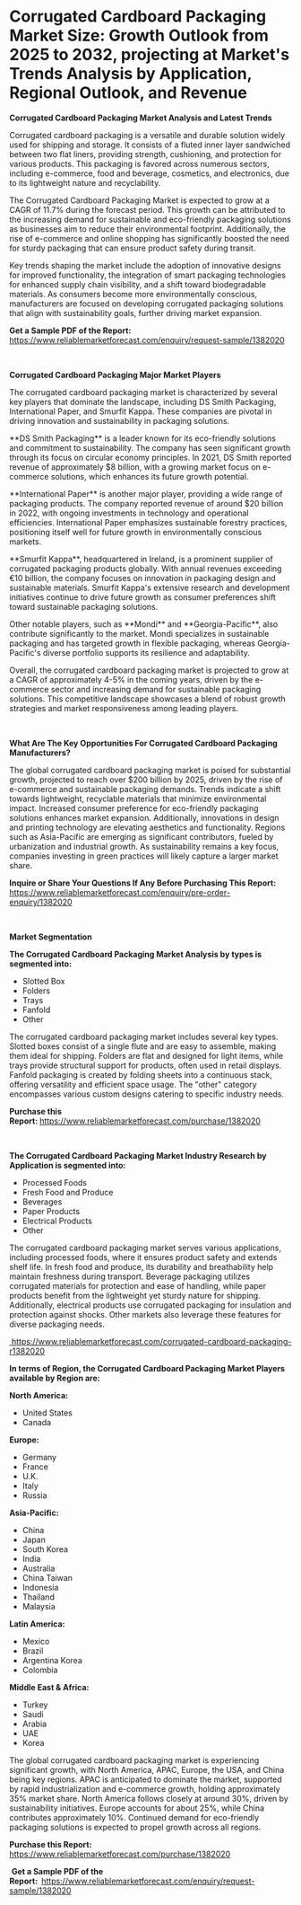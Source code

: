 <p><h1>Corrugated Cardboard Packaging Market Size: Growth Outlook from 2025 to 2032, projecting at Market's Trends Analysis by Application, Regional Outlook, and Revenue</h1></p><p><strong>Corrugated Cardboard Packaging Market Analysis and Latest Trends</strong></p>
<p><p>Corrugated cardboard packaging is a versatile and durable solution widely used for shipping and storage. It consists of a fluted inner layer sandwiched between two flat liners, providing strength, cushioning, and protection for various products. This packaging is favored across numerous sectors, including e-commerce, food and beverage, cosmetics, and electronics, due to its lightweight nature and recyclability.</p><p>The Corrugated Cardboard Packaging Market is expected to grow at a CAGR of 11.7% during the forecast period. This growth can be attributed to the increasing demand for sustainable and eco-friendly packaging solutions as businesses aim to reduce their environmental footprint. Additionally, the rise of e-commerce and online shopping has significantly boosted the need for sturdy packaging that can ensure product safety during transit. </p><p>Key trends shaping the market include the adoption of innovative designs for improved functionality, the integration of smart packaging technologies for enhanced supply chain visibility, and a shift toward biodegradable materials. As consumers become more environmentally conscious, manufacturers are focused on developing corrugated packaging solutions that align with sustainability goals, further driving market expansion.</p></p>
<p><strong>Get a Sample PDF of the Report:&nbsp;</strong> <a href="https://www.reliablemarketforecast.com/enquiry/request-sample/1382020?utm_campaign=3734&utm_medium=2&utm_source=Github&utm_content=ia&utm_term=19042025&utm_id=corrugated-cardboard-packaging">https://www.reliablemarketforecast.com/enquiry/request-sample/1382020</a></p>
<p>&nbsp;</p>
<p><strong>Corrugated Cardboard Packaging Major Market Players</strong></p>
<p><p>The corrugated cardboard packaging market is characterized by several key players that dominate the landscape, including DS Smith Packaging, International Paper, and Smurfit Kappa. These companies are pivotal in driving innovation and sustainability in packaging solutions.</p><p>**DS Smith Packaging** is a leader known for its eco-friendly solutions and commitment to sustainability. The company has seen significant growth through its focus on circular economy principles. In 2021, DS Smith reported revenue of approximately $8 billion, with a growing market focus on e-commerce solutions, which enhances its future growth potential.</p><p>**International Paper** is another major player, providing a wide range of packaging products. The company reported revenue of around $20 billion in 2022, with ongoing investments in technology and operational efficiencies. International Paper emphasizes sustainable forestry practices, positioning itself well for future growth in environmentally conscious markets.</p><p>**Smurfit Kappa**, headquartered in Ireland, is a prominent supplier of corrugated packaging products globally. With annual revenues exceeding €10 billion, the company focuses on innovation in packaging design and sustainable materials. Smurfit Kappa's extensive research and development initiatives continue to drive future growth as consumer preferences shift toward sustainable packaging solutions.</p><p>Other notable players, such as **Mondi** and **Georgia-Pacific**, also contribute significantly to the market. Mondi specializes in sustainable packaging and has targeted growth in flexible packaging, whereas Georgia-Pacific's diverse portfolio supports its resilience and adaptability.</p><p>Overall, the corrugated cardboard packaging market is projected to grow at a CAGR of approximately 4-5% in the coming years, driven by the e-commerce sector and increasing demand for sustainable packaging solutions. This competitive landscape showcases a blend of robust growth strategies and market responsiveness among leading players.</p></p>
<p>&nbsp;</p>
<p><strong>What Are The Key Opportunities For Corrugated Cardboard Packaging Manufacturers?</strong></p>
<p><p>The global corrugated cardboard packaging market is poised for substantial growth, projected to reach over $200 billion by 2025, driven by the rise of e-commerce and sustainable packaging demands. Trends indicate a shift towards lightweight, recyclable materials that minimize environmental impact. Increased consumer preference for eco-friendly packaging solutions enhances market expansion. Additionally, innovations in design and printing technology are elevating aesthetics and functionality. Regions such as Asia-Pacific are emerging as significant contributors, fueled by urbanization and industrial growth. As sustainability remains a key focus, companies investing in green practices will likely capture a larger market share.</p></p>
<p><strong>Inquire or Share Your Questions If Any Before Purchasing This Report:</strong> <a href="https://www.reliablemarketforecast.com/enquiry/pre-order-enquiry/1382020?utm_campaign=3734&utm_medium=2&utm_source=Github&utm_content=ia&utm_term=19042025&utm_id=corrugated-cardboard-packaging">https://www.reliablemarketforecast.com/enquiry/pre-order-enquiry/1382020</a></p>
<p>&nbsp;</p>
<p><strong>Market Segmentation</strong></p>
<p><strong>The Corrugated Cardboard Packaging Market Analysis by types is segmented into:</strong></p>
<p><ul><li>Slotted Box</li><li>Folders</li><li>Trays</li><li>Fanfold</li><li>Other</li></ul></p>
<p><p>The corrugated cardboard packaging market includes several key types. Slotted boxes consist of a single flute and are easy to assemble, making them ideal for shipping. Folders are flat and designed for light items, while trays provide structural support for products, often used in retail displays. Fanfold packaging is created by folding sheets into a continuous stack, offering versatility and efficient space usage. The "other" category encompasses various custom designs catering to specific industry needs.</p></p>
<p><strong>Purchase this Report:&nbsp;</strong><a href="https://www.reliablemarketforecast.com/purchase/1382020?utm_campaign=3734&utm_medium=2&utm_source=Github&utm_content=ia&utm_term=19042025&utm_id=corrugated-cardboard-packaging">https://www.reliablemarketforecast.com/purchase/1382020</a></p>
<p>&nbsp;</p>
<p><strong>The Corrugated Cardboard Packaging Market Industry Research by Application is segmented into:</strong></p>
<p><ul><li>Processed Foods</li><li>Fresh Food and Produce</li><li>Beverages</li><li>Paper Products</li><li>Electrical Products</li><li>Other</li></ul></p>
<p><p>The corrugated cardboard packaging market serves various applications, including processed foods, where it ensures product safety and extends shelf life. In fresh food and produce, its durability and breathability help maintain freshness during transport. Beverage packaging utilizes corrugated materials for protection and ease of handling, while paper products benefit from the lightweight yet sturdy nature for shipping. Additionally, electrical products use corrugated packaging for insulation and protection against shocks. Other markets also leverage these features for diverse packaging needs.</p></p>
<p><a href="https://www.reliablemarketforecast.com/corrugated-cardboard-packaging-r1382020?utm_campaign=3734&utm_medium=2&utm_source=Github&utm_content=ia&utm_term=19042025&utm_id=corrugated-cardboard-packaging">&nbsp;https://www.reliablemarketforecast.com/corrugated-cardboard-packaging-r1382020</a></p>
<p><strong>In terms of Region, the Corrugated Cardboard Packaging Market Players available by Region are:</strong></p>
<p>
    <p> <strong> North America: </strong>
        <ul>
            <li>United States</li>
            <li>Canada</li>
        </ul>
        </p> 
    <p> <strong> Europe: </strong>
        <ul>
            <li>Germany</li>
            <li>France</li>
            <li>U.K.</li>
            <li>Italy</li>
            <li>Russia</li>
        </ul>
        </p> 
    <p> <strong> Asia-Pacific: </strong>
        <ul>
            <li>China</li>
            <li>Japan</li>
            <li>South Korea</li>
            <li>India</li>
            <li>Australia</li>
            <li>China Taiwan</li>
            <li>Indonesia</li>
            <li>Thailand</li>
            <li>Malaysia</li>
        </ul>
        </p> 
    <p> <strong> Latin America: </strong>
        <ul>
            <li>Mexico</li>
            <li>Brazil</li>
            <li>Argentina Korea</li>
            <li>Colombia</li>
        </ul>
        </p> 
    <p> <strong> Middle East & Africa: </strong>
        <ul>
            <li>Turkey</li>
            <li>Saudi</li>
            <li>Arabia</li>
            <li>UAE</li>
            <li>Korea</li>
        </ul>
    </p>
    </p>
<p><p>The global corrugated cardboard packaging market is experiencing significant growth, with North America, APAC, Europe, the USA, and China being key regions. APAC is anticipated to dominate the market, supported by rapid industrialization and e-commerce growth, holding approximately 35% market share. North America follows closely at around 30%, driven by sustainability initiatives. Europe accounts for about 25%, while China contributes approximately 10%. Continued demand for eco-friendly packaging solutions is expected to propel growth across all regions.</p></p>
<p><strong>Purchase this Report: </strong><a href="https://www.reliablemarketforecast.com/purchase/1382020?utm_campaign=3734&utm_medium=2&utm_source=Github&utm_content=ia&utm_term=19042025&utm_id=corrugated-cardboard-packaging">https://www.reliablemarketforecast.com/purchase/1382020</a></p>
<p>&nbsp;<strong>Get a Sample PDF of the Report:&nbsp;&nbsp;</strong><a href="https://www.reliablemarketforecast.com/enquiry/request-sample/1382020?utm_campaign=3734&utm_medium=2&utm_source=Github&utm_content=ia&utm_term=19042025&utm_id=corrugated-cardboard-packaging">https://www.reliablemarketforecast.com/enquiry/request-sample/1382020</a></p>
<p><strong></strong></p>
<p><p></p><p></p><p></p></p>